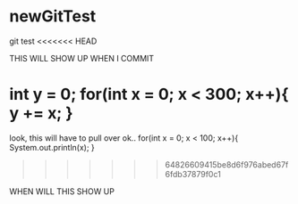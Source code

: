 # newGitTest
git test
<<<<<<< HEAD

THIS WILL SHOW UP WHEN I COMMIT

int y = 0; 
for(int x = 0; x < 300; x++){
     y += x; 
}
=======
look, this will have to pull over ok..
for(int x = 0; x < 100; x++){
  System.out.println(x); 
  }
  
>>>>>>> 64826609415be8d6f976abed67f6fdb37879f0c1


WHEN WILL THIS SHOW UP

